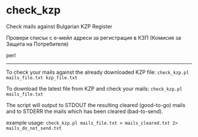 # check_kzp
Check mails against Bulgarian KZP Register

Провери списък с е-мейл адреси за регистрация в КЗП (Комисия за Защита на Потребителя)

perl


---

To check your mails against the already downloaded KZP file:
```check_kzp.pl mails_file.txt kzp_file.txt```

To download the latest file from KZP and check your mails:
```check_kzp.pl mails_file.txt```


The script will output to STDOUT the resulting cleared (good-to-go) mails and to STDERR the mails which has been cleared (bad-to-send).

example usage:
```check_kzp.pl mails_file.txt > mails_cleared.txt 2> mails_do_not_send.txt```

